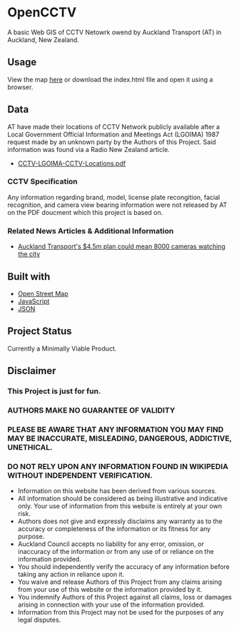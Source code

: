 # OpenCCTV
A basic Web GIS of CCTV Netowrk owend by Auckland Transport (AT) in Auckland, New Zealand.

## Usage
View the map [here](http://www.paulatkeyboard.com/OpenCCTV/) or download the index.html file and open it using a browser.

## Data
AT have made their locations of CCTV Network publicly available after a Local Government Official Information and Meetings Act (LGOIMA) 1987 request made by an unknown party by the Authors of this Project.
Said information was found via a Radio New Zealand article. 
* [CCTV-LGOIMA-CCTV-Locations.pdf](https://assets.documentcloud.org/documents/6253935/CCTV-LGOIMA-CCTV-Locations.pdf)

### CCTV Specification 
Any information regarding brand, model, license plate recongition, facial recognition, and camera view bearing information were not released by AT on the PDF doucment which this project is based on.

### Related News Articles & Additional Information
* [Auckland Transport's $4.5m plan could mean 8000 cameras watching the city](https://www.rnz.co.nz/news/national/396465/auckland-transport-s-4-point-5m-plan-could-mean-8000-cameras-watching-the-city)

## Built with
* [Open Street Map](https://www.openstreetmap.org/)
* [JavaScript](https://www.javascript.com/)
* [JSON](https://www.json.org/)

## Project Status
Currently a Minimally Viable Product.

## Disclaimer
### This Project is just for fun.
### AUTHORS MAKE NO GUARANTEE OF VALIDITY
### PLEASE BE AWARE THAT ANY INFORMATION YOU MAY FIND MAY BE INACCURATE, MISLEADING, DANGEROUS, ADDICTIVE, UNETHICAL.
### DO NOT RELY UPON ANY INFORMATION FOUND IN WIKIPEDIA WITHOUT INDEPENDENT VERIFICATION.
* Information on this website has been derived from various sources.
* All information should be considered as being illustrative and indicative only. Your use of information from this website is entirely at your own risk.
* Authors does not give and expressly disclaims any warranty as to the accuracy or completeness of the information or its fitness for any purpose. 
* Auckland Council accepts no liability for any error, omission, or inaccuracy of the information or from any use of or reliance on the information provided.
* You should independently verify the accuracy of any information before taking any action in reliance upon it.
* You waive and release Authors of this Project from any claims arising from your use of this website or the information provided by it. 
* You indemnify Authors of this Project against all claims, loss or damages arising in connection with your use of the information provided. 
* Information from this Project may not be used for the purposes of any legal disputes.